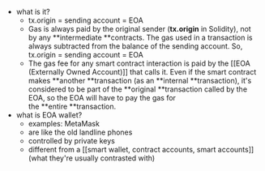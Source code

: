   * what is it?
    * tx.origin = sending account = EOA
    * Gas is always paid by the original sender (**tx.origin** in Solidity), not by any **intermediate **contracts. The gas used in a transaction is always subtracted from the balance of the sending account. So, tx.origin = sending account = EOA
    * The gas fee for any smart contract interaction is paid by the [[EOA (Externally Owned Account)]] that calls it. Even if the smart contract makes **another **transaction (as an **internal **transaction), it's considered to be part of the **original **transaction called by the EOA, so the EOA will have to pay the gas for the **entire **transaction.
  * what is EOA wallet?
    * examples: MetaMask
    * are like the old landline phones
    * controlled by private keys
    * different from a [[smart wallet, contract accounts, smart accounts]] (what they're usually contrasted with)